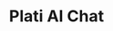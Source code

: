 ---
title: "Plati AI Chat"
description: "ADA is an AI chat that you can use 24/7 to ask your questions about any topic and, if used correctly, can help you accelerate your learning."
image: "/portfolio/chat_platzi_cover.jpeg"
images:
  - "/portfolio/chat_platzi_cover.jpeg"
categories:
  - "portfolio"
  - "blog"
demoUrl: "https://creativedesignsguru.com/demo/astro-boilerplate/"
tools:
  - "react"
  - "tailwind"
---